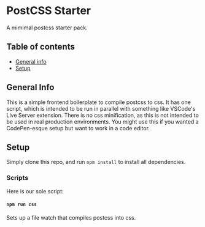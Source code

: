 # PostCSS Starter
A mimimal postcss starter pack.

## Table of contents
* [General info](#general-info)
* [Setup](#setup)

## General Info
This is a simple frontend boilerplate to compile postcss to css. It has one script, which is intended to be run in parallel with something like VSCode's Live Server extension. There is no css minification, as this is not intended to be used in real production environments. You might use this if you wanted a CodePen-esque setup but want to work in a code editor.

## Setup
Simply clone this repo, and run `npm install` to install all dependencies.

### Scripts
Here is our sole script:

#### `npm run css`
Sets up a file watch that compiles postcss into css.